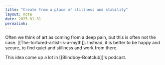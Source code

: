 ```yaml
---
title: "Create from a place of stillness and stability"
layout: note
date: 2025-01-31
permalink:
---
```


Often we think of art as coming from a deep pain, but this is often not the case. [[The-tortured-artist-is-a-myth]]. Instead, it is better to be happy and secure, to find quiet and stillness and work from there. 

This idea come up a lot in [[Blindboy-Boatclub]]'s podcast.